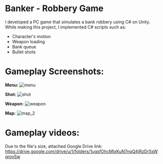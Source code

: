 # Banker - Robbery Game
I developed a PC game that simulates a bank robbery using C# on Unity.
While making this project, I implemented C# scripts such as:
- Character's motion
- Weapon loading
- Bank queue
- Bullet shots

# Gameplay Screenshots:

**Menu:**
![menu](https://github.com/edent11/Banker/assets/100879888/641196cd-5380-432b-80dc-48dfd717ddc8)

**Shot:**
![shot](https://github.com/edent11/Banker/assets/100879888/b84c5626-ace8-4cc0-91c9-e1642dc0a661)

**Weapon:**
![weapon](https://github.com/edent11/Banker/assets/100879888/3e900863-d1b9-4373-82eb-921121138708)

**Map:**
![map_2](https://github.com/edent11/Banker/assets/100879888/cbd9ecad-72cd-46de-b76e-6951453b0705)

# Gameplay videos:

Due to the file's size, attached Google Drive link: https://drive.google.com/drive/u/1/folders/1ugsfOhcMIxKuN7nqQ4jRzDrSsWgroySw



